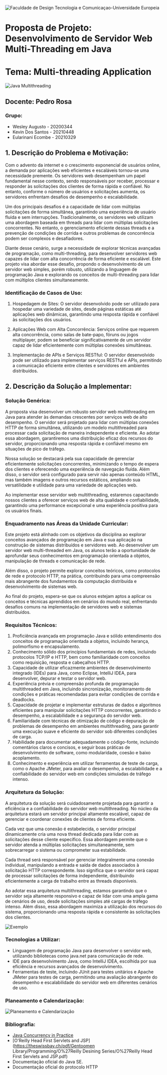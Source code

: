 ![Faculdade de Design Tecnologia e Comunicaçao-Universidade Europeia](imagem1.jpg)


# Proposta de Projeto: Desenvolvimento de Servidor Web Multi-Threading em Java

# Tema: Multi-threading Application

![Java Multithreading](imagem2.jpg)

## Docente: Pedro Rosa

### Grupo:

- Wesley Augusto - 20200344
- Kevin Dos Santos - 20210448
- Eularinani Ecombe - 20210329


## 1. Descrição do Problema e Motivação:

Com o advento da internet e o crescimento exponencial de usuários online, a demanda por aplicações web eficientes e escaláveis tornou-se uma necessidade premente. Os servidores web desempenham um papel fundamental nesse contexto, sendo responsáveis por receber, processar e responder às solicitações dos clientes de forma rápida e confiável. No entanto, conforme o número de usuários e solicitações aumenta, os servidores enfrentam desafios de desempenho e escalabilidade.

Um dos principais desafios é a capacidade de lidar com múltiplas solicitações de forma simultânea, garantindo uma experiência de usuário fluida e sem interrupções. Tradicionalmente, os servidores web utilizam uma abordagem baseada em threads para lidar com múltiplas solicitações concorrentes. No entanto, o gerenciamento eficiente dessas threads e a prevenção de condições de corrida e outros problemas de concorrência podem ser complexos e desafiadores.

Diante desse cenário, surge a necessidade de explorar técnicas avançadas de programação, como multi-threading, para desenvolver servidores web capazes de lidar com alta concorrência de forma eficiente e escalável. Este projeto visa abordar esse desafio, propondo o desenvolvimento de um servidor web simples, porém robusto, utilizando a linguagem de programação Java e explorando os conceitos de multi-threading para lidar com múltiplos clientes simultaneamente.

### Identificação de Casos de Uso:

1. Hospedagem de Sites: O servidor desenvolvido pode ser utilizado para hospedar uma variedade de sites, desde páginas estáticas até aplicações web dinâmicas, garantindo uma resposta rápida e confiável às solicitações dos usuários.

2. Aplicações Web com Alta Concorrência: Serviços online que requerem alta concorrência, como salas de bate-papo, fóruns ou jogos multiplayer, podem se beneficiar significativamente de um servidor capaz de lidar eficientemente com múltiplas conexões simultâneas.

3. Implementação de APIs e Serviços RESTful: O servidor desenvolvido pode ser utilizado para implementar serviços RESTful e APIs, permitindo a comunicação eficiente entre clientes e servidores em ambientes distribuídos.

## 2. Descrição da Solução a Implementar:

### Solução Genérica:

A proposta visa desenvolver um robusto servidor web multithreading em Java para atender às demandas crescentes por serviços web de alto desempenho. O servidor será projetado para lidar com múltiplas conexões HTTP de forma simultânea, utilizando um modelo multithreaded para processar cada solicitação de maneira independente e eficiente. Ao adotar essa abordagem, garantiremos uma distribuição eficaz dos recursos do servidor, proporcionando uma resposta rápida e confiável mesmo em situações de pico de tráfego.

Nossa solução se destacará pela sua capacidade de gerenciar eficientemente solicitações concorrentes, minimizando o tempo de espera dos clientes e oferecendo uma experiência de navegação fluída. Além disso, o servidor será configurado para servir não apenas conteúdo HTML, mas também imagens e outros recursos estáticos, ampliando sua versatilidade e utilidade para uma variedade de aplicações web.

Ao implementar esse servidor web multithreading, estaremos capacitando nossos clientes a oferecer serviços web de alta qualidade e confiabilidade, garantindo uma performance excepcional e uma experiência positiva para os usuários finais.

### Enquadramento nas Áreas da Unidade Curricular:

Este projeto está alinhado com os objetivos da disciplina ao explorar conceitos avançados de programação em Java e sua aplicação na construção de sistemas distribuídos e servidores web. Ao desenvolver um servidor web multi-threaded em Java, os alunos terão a oportunidade de aprofundar seus conhecimentos em programação orientada a objetos, manipulação de threads e comunicação de rede.

Além disso, o projeto permite explorar conceitos teóricos, como protocolos de rede e protocolo HTTP, na prática, contribuindo para uma compreensão mais abrangente dos fundamentos da computação distribuída e desenvolvimento de sistemas web.

Ao final do projeto, espera-se que os alunos estejam aptos a aplicar os conceitos e técnicas aprendidos em cenários do mundo real, enfrentando desafios comuns na implementação de servidores web e sistemas distribuídos.

### Requisitos Técnicos:

1. Proficiência avançada em programação Java e sólido entendimento dos conceitos de programação orientada a objetos, incluindo herança, polimorfismo e encapsulamento.
2. Conhecimento sólido dos princípios fundamentais de redes, incluindo protocolos TCP/IP e HTTP, bem como familiaridade com conceitos como requisição, resposta e cabeçalhos HTTP.
3. Capacidade de utilizar eficazmente ambientes de desenvolvimento integrado (IDEs) para Java, como Eclipse, IntelliJ IDEA, para desenvolver, depurar e testar o servidor web.
4. Experiência prévia e compreensão profunda de programação multithreaded em Java, incluindo sincronização, monitoramento de condições e práticas recomendadas para evitar condições de corrida e deadlocks.
5. Capacidade de projetar e implementar estruturas de dados e algoritmos eficientes para manipular solicitações HTTP concorrentes, garantindo o desempenho, a escalabilidade e a segurança do servidor web.
6. Familiaridade com técnicas de otimização de código e depuração de problemas de desempenho em ambientes multithreading, para garantir uma execução suave e eficiente do servidor sob diferentes condições de carga.
7. Habilidade para documentar adequadamente o código-fonte, incluindo comentários claros e concisos, e seguir boas práticas de desenvolvimento de software, como modularidade, coesão e baixo acoplamento.
8. Conhecimento e experiência em utilizar ferramentas de teste de carga, como o Apache JMeter, para avaliar o desempenho, a escalabilidade e a confiabilidade do servidor web em condições simuladas de tráfego intenso.

### Arquitetura da Solução:

A arquitetura da solução será cuidadosamente projetada para garantir a eficiência e a confiabilidade do servidor web multithreading. No núcleo da arquitetura estará um servidor principal altamente escalável, capaz de gerenciar e coordenar conexões de clientes de forma eficiente.

Cada vez que uma conexão é estabelecida, o servidor principal dinamicamente cria uma nova thread dedicada para lidar com as solicitações desse cliente específico. Essa abordagem permite que o servidor atenda a múltiplas solicitações simultaneamente, sem sobrecarregar o sistema ou comprometer sua estabilidade.

Cada thread será responsável por gerenciar integralmente uma conexão individual, manipulando a entrada e saída de dados associados à solicitação HTTP correspondente. Isso significa que o servidor será capaz de processar solicitações de forma independente, distribuindo eficientemente a carga de trabalho entre as threads disponíveis.

Ao adotar essa arquitetura multithreading, estamos garantindo que o servidor seja altamente responsivo e capaz de lidar com uma ampla gama de cenários de uso, desde solicitações simples até cargas de tráfego intenso. Além disso, essa abordagem maximiza a utilização dos recursos do sistema, proporcionando uma resposta rápida e consistente às solicitações dos clientes.

![Exemplo](imagem3.jpg)


### Tecnologias a Utilizar:

- Linguagem de programação Java para desenvolver o servidor web, utilizando bibliotecas como java.net para comunicação de rede.
- IDE para desenvolvimento Java, como IntelliJ IDEA, escolhida por sua eficiência e recursos avançados de desenvolvimento.
- Ferramentas de teste, incluindo JUnit para testes unitários e Apache JMeter para testes de carga, permitindo uma avaliação abrangente do desempenho e escalabilidade do servidor web em diferentes cenários de uso.

### Planeamento e Calendarização:

![Planeamento e Calendarização](imagem4.jpg)

### Bibliografia:

- [Java Concurrency in Practice](https://leon-wtf.github.io/doc/java-concurrency-in-practice.pdf)
- [O'Reilly Head First Servlets and JSP](https://theswissbay.ch/pdf/Gentoomen Library/Programming/O%27Reilly Desining Series/O%27Reilly Head First Servlets and JSP.pdf)
- Documentação oficial do Java SE.
- Documentação oficial do protocolo HTTP
